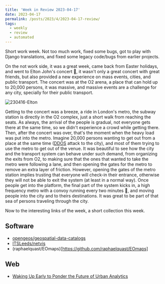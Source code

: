 ```yaml
---
title: 'Week in Review 2023-04-17'
date: 2023-04-17
permalink: /posts/2023/4/2023-04-17-review/
tags:
  - weekly
  - review
  - automated
---
```


Short work week. Not too much work, fixed some bugs, got to play with Django translations, and fixed some legacy code/bugs from earlier projects.

On the not work side, it was a great week, came back from Easter holidays, and went to Elton John's concert 🕺, it wasn't only a great concert with great friends, but also provided a new experience on mass events, cities, and public transport. The concert was at the O2 arena, a place that can hold up to 20,000 persons, it was massive, and massive events are a challenge for any city, specially for their public transport.

![230416-Elton](https://user-images.githubusercontent.com/11371711/232538990-9038a089-4f74-4d2b-b3fa-2ea1f612e471.jpg)


Getting to the concert was a breeze, a ride in London's metro, the subway station is directly in the O2 complex, just a short walk from reaching the seats. As always, the arrival of the people is gradual, not everyone gets there at the same time, so we didn't experience a crowd while getting there. Then, after the concert was over, that's the moment when the heavy load was put into the metro. Imagine 20,000 persons wanting to get out from a place at the same time ([DDOS](https://en.wikipedia.org/wiki/Denial-of-service_attack) attack to the city), and most of them trying to use the metro to get out of the venue. It was beautiful to see how the city and the transport system can behave under such demand, from organizing the exits from O2, to making sure that the ones that wanted to take the metro were following a lane, and then opening the gates for the metro to remove an extra layer of friction. However, opening the gates of the metro station implies trusting that everyone will check-in their entrance, otherwise they will not be able to exit the system (at least in a normal way). Once people get into the platform, the final part of the system kicks in, a high frequency metro with a convoy running every two minutes 🤯, and moving people into the city and to theirs destinations. It was great to be part of that sea of persons traveling through the city.

Now to the interesting links of the week, a short collection this week.

## Software
- [opengeos/geospatial-data-catalogs](https://github.com/opengeos/geospatial-data-catalogs)
- [ITSLeeds/netvis](https://github.com/ITSLeeds/netvis)
- (raphaelquast/EOmaps)[https://github.com/raphaelquast/EOmaps]

## Web
-  [Waking Up Early to Ponder the Future of Urban Analytics](https://rachelfranklin.substack.com/p/waking-up-early-to-ponder-the-future)
